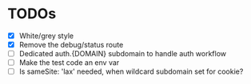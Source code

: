 # TODOs

- [x] White/grey style
- [x] Remove the debug/status route
- [ ] Dedicated auth.{DOMAIN} subdomain to handle auth workflow
- [ ] Make the test code an env var
- [ ] Is sameSite: 'lax' needed, when wildcard subdomain set for cookie?